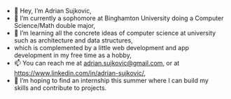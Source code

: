 - 👋 Hey, I’m Adrian Sujkovic,
- 🌱 I’m currently a sophomore at Binghamton University doing a Computer Science/Math double major,
- 💞️ I’m learning all the concrete ideas of computer science at university such as architecture and data structures,
- which is complemented by a little web development and app development in my free time as a hobby,
- 📫 You can reach me at adrian.sujkovic@gmail.com, or at https://www.linkedin.com/in/adrian-sujkovic/,
- 👀 I’m hoping to find an internship this summer where I can build my skills and contribute to projects.

<!---
sujkovic/sujkovic is a ✨ special ✨ repository because its `README.md` (this file) appears on your GitHub profile.
You can click the Preview link to take a look at your changes.
--->
